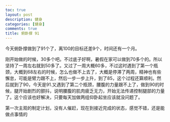 ```yaml
---
toc: true
layout: post
description: 健身
categories: [健身]
comments: true
title: 俯卧撑 91
---
```


今天俯卧撑做到了91个了，离100的目标还差9个，时间还有一个月。

刚开始做的时候，30多个吧。不过底子好啊，暑假在家可以做到70多个的。所以坚持了一周左右就到50多了。又过了一周大概60多，不过这时遇到了第一个瓶颈，大概到68左右的时候，怎么也做不上去了，大概是停滞了两周，精神也有些懈怠，可能是臂力跟不上，然后一步一步上升，到了85，这个过程还算顺利。然后就到了90，今天是91.又遇到了第二个瓶颈，腰腹的力量跟不上了，做到90的时候，腿开始剧烈的颤抖，说明腰腹的肌肉疲乏无力，开始无法传递控制腿部的力量了。这个应该也好解决，只要每天加做两组仰卧起坐应该就没问题了。

第一次主观的制定计划，没有人催赶，现在到接近完成的状态，感觉不错，还是能做点事情的